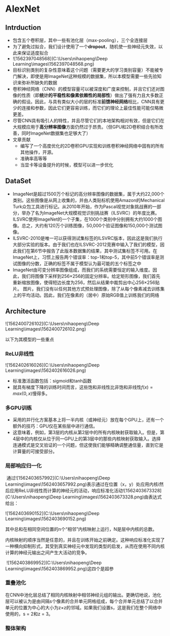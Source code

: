 # AlexNet

## Intrduction

* 包含五个卷积层，其中一些有池化层（max-pooling），三个全连接层
* 为了避免过拟合，我们设计使用了一个**dropout**，随机使一些神经元失效，以此来保证适度拟合
* ![1562397048568](C:\Users\nihaopeng\Deep Learning\images\1562397048568.png)
* 目标识别类别的复杂性意味着这个问题（需要更大的学习类别容量）不能被专门解决，即使是用ImageNet这种规模的数据集，所以本模型需要一些先验知识来弥补所缺失的数据
* 卷积神经网络（CNN）的模型容量可以被深度和广度来控制，并且它们还对图像的性质（即**统计的平稳性和像素依赖性的局部性**）做出了强有力且大多数正确的假设。因此，与具有类似大小的层的标准**前馈神经网络**相比，CNN具有更少的连接和参数，因此它们更容易训练，而它们的理论上最佳性能可能仅略微更差。
* 尽管CNN具有吸引人的特性，并且尽管它们的本地架构相对有效，但是它们在大规模应用于**高分辨率图像**方面仍然过于昂贵。（但GPU和2D卷积结合有所改善，同时ImageNet数据集也足够大了）
* 文章贡献
  * 编写了一个高度优化的2D卷积GPU实现和训练卷积神经网络中固有的所有其他操作，开源。
  * 准确率高等等
  * 当显卡等设备提升的时候，模型可以进一步优化





## DataSet

* ImageNet是超过1500万个标记的高分辨率图像的数据集，属于大约22,000个类别。这些图像是从网上收集的，并由人类贴标机使用Amazon的Mechanical Turk众包工具进行标记。从2010年开始，作为Pascal视觉对象挑战赛的一部分，举办了名为ImageNet大规模视觉识别挑战赛（ILSVRC）的年度比赛。 
  ILSVRC使用ImageNet的一个子集，在1000个类别中分别拥有大约1000个图像。总之，大约有120万个训练图像，50,000个验证图像和150,000个测试图像。
* ILSVRC-2010是唯一可以获得测试集标签的ILSVRC版本，因此这是我们执行大部分实验的版本。由于我们也在ILSVRC-2012竞赛中输入了我们的模型，因此我们在第6节中报告了此版本数据集的结果，其中测试集标签不可用。在ImageNet上，习惯上报告两个错误率：top-1和top-5，其中前5个错误率是测试图像的分数，正确的标签不属于模型认为最可能的五个标签之中
* ImageNet由可变分辨率图像组成，而我们的系统需要恒定的输入维度。因此，我们将图像下采样到256×256的固定分辨率。给定矩形图像，我们首先重新缩放图像，使得短边长度为256，然后从结果中裁剪出中心256×256贴片。
  图片。我们没有以任何其他方式预处理图像，除了从每个像素减去训练集上的平均活动。因此，我们在像素的（居中）原始RGB值上训练我们的网络



## Architecture

![1562400726102](C:\Users\nihaopeng\Deep Learning\images\1562400726102.png)

以下为其模型的一些重点

### ReLU非线性

![1562402616026](C:\Users\nihaopeng\Deep Learning\images\1562402616026.png)

* 标准激活函数包括：sigmoid和tanh函数
* 就具有梯度下降的训练时间而言，这些饱和非线性比非饱和非线性$f(x)= max(0,x)$慢得多。

### 多GPU训练

* 采用的并行化方案基本上将一半内核（或神经元）放在每个GPU上，还有一个额外的技巧：GPU仅在某些层中进行通信。
* 这意味着，例如，第3层的内核从第2层中的所有内核映射获取输入。但是，第4层中的内核仅从位于同一GPU上的第3层中的那些内核映射获取输入。选择连通模式是交叉验证的一个问题，但这使我们能够精确调整通信量，直到它是计算量的可接受部分。

### 局部响应归一化

​		通过![1562403657992](C:\Users\nihaopeng\Deep Learning\images\1562403657992.png)表示通过在位置（x，y）处应用内核i然后应用ReLU非线性而计算的神经元的活动，响应标准化活动![1562403673328](C:\Users\nihaopeng\Deep Learning\images\1562403673328.png)由表达式给出：

![1562403690152](C:\Users\nihaopeng\Deep Learning\images\1562403690152.png)

其中总和在相同空间位置的n个“相邻”内核映射上运行，N是层中内核的总数。

​		内核映射的顺序当然是任意的，并且在训练开始之前确定。这种响应标准化实现了一种横向抑制形式，其受到真实神经元中发现的类型的启发，从而在使用不同内核计算的神经元输出之间产生大活动的竞争。

​		![1562403869952](C:\Users\nihaopeng\Deep Learning\images\1562403869952.png)这四个是超参

### 重叠池化

​		在CNN中池化层总结了相同内核映射中相邻神经元组的输出。更确切地说，池化层可以被认为是由间隔s个像素的合并单元网格组成，每个合并单元总结了以合并单元的位置为中心的大小为z×z的邻域。如果我们设置s，这是我们在整个网络中使用的，s = 2和z = 3。

### 整体架构

